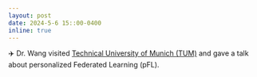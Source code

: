 ```yaml
---
layout: post
date: 2024-5-6 15::00-0400
inline: true
---
```


:airplane: Dr. Wang visited [Technical University of Munich (TUM)](https://www.tum.de/en/) and gave a talk about personalized Federated Learning (pFL). 